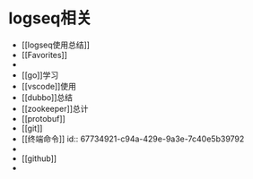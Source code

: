 # logseq相关
- [[logseq使用总结]]
- [[Favorites]]
-
- [[go]]学习
- [[vscode]]使用
- [[dubbo]]总结
- [[zookeeper]]总计
- [[protobuf]]
- [[git]]
- [[终端命令]]
  id:: 67734921-c94a-429e-9a3e-7c40e5b39792
-
- [[github]]
-